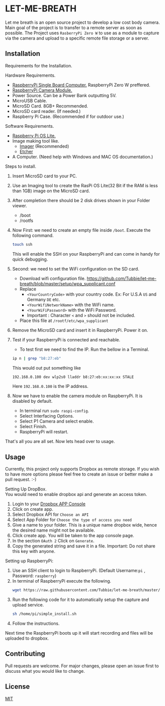 # LET-ME-BREATH

Let me breath is an open source project to develop a low cost body camera.  
Main goal of the project is to transfer to a remote server as soon as possible.
The Project uses `RasberryPi Zero W` to use as a module
to capture via the camera and upload to a specific remote file storage or a server.

## Installation

Requirements for the Installation.

Hardware Requirements.
* [RaspberryPi Single Board Computer.](https://www.raspberrypi.org/) RaspberryPi Zero W preffered.
* [RaspberryPi Camera Module.](https://www.raspberrypi.org/products/camera-module-v2/)
* Power Source. Can be a Power Bank outputting 5V.
* MicroUSB Cable.
* MicroSD Card. 8GB+ Recommended.
* MicroSD card reader. (If needed.)
* Raspberry Pi Case. (Recommended if for outdoor use.)

Software Requirements.
* [Raspberry Pi OS Lite.](https://www.raspberrypi.org/downloads/)
* Image making tool like.
    * [Imager](https://www.raspberrypi.org/downloads/) (Recommended)
    * [Etcher](https://www.balena.io/etcher/)
* A Computer. (Need help with Windows and MAC OS documentation.)


Steps to install.
1. Insert MicroSD card to your PC.
2. Use an Imaging tool to create the RasPi OS Lite(32 Bit if the RAM is less than 1GB) image on the MicroSD card.
3. After completion there should be 2 disk drives shown in your Folder viewer.
    * /boot
    * /rootfs
4. Now First: we need to create an empty file inside `/boot`. Execute the following command.
    ```bash
    touch ssh
   ```
   This will enable the SSH on your RaspberryPi and can come in handy for quick debugging.
5. Second: we need to set the WiFi configuration on the SD card.
    * Download wifi configuration file. https://github.com/Tubbie/let-me-breath/blob/master/setup/wpa_supplicant.conf
    * Replace
         * `<YourCountryCode>` with your country code.  Ex: For U.S.A `US` and Germany `DE` etc.
         * `<YourWifiNetworkName>` with the WiFi name.
         * `<YourWiFiPassword>` with the WiFi Password.
         * Important : Character `<` and `>` should not be included.
    * Place this file at `/rootf/etc/wpa_supplicant`

6. Remove the MicroSD card and insert it in RaspberryPi. Power it on.
7. Test if your RaspberryPi is connected and reachable.
    * To test first we need to find the IP. Run the bellow in a Terminal.
    ```bash
   ip n | grep "b8:27:eb"
    ```
   This would out put something like
   ```bash
   192.168.0.100 dev wlp2s0 lladdr b8:27:eb:xx:xx:xx STALE
   ```
   Here `192.168.0.100` is the IP address.
   
8. Now we have to enable the camera module on RaspberryPi. It is disabled by default.
    * In terminal run `sudo raspi-config`.
    * Select Interfacing Options.
    * Select P1 Camera and select enable.
    * Select Finish. 
    * RaspberryPi will restart.

That's all you are all set. Now lets head over to usage.

## Usage

Currently, this project only supports Dropbox as remote storage. If you wish to have more options please feel free to create an issue or better make a pull request. :-)

Setting Up DropBox.  
You would need to enable dropbox api and generate an access token.
1. Login to your [Dropbox APP Console](https://www.dropbox.com/developers/apps)
2. Click on create app.
3. Select Dropbox API for `Choose an API`
4. Select App Folder for `Choose the type of access you need`
5. Give a name to your folder. This is a unique name dropbox wide, hence the desired name might not be available.
6. Click create app. You will be taken to the app console page.
7. In the section `OAuth 2` Click on `Generate`.
8. Copy the generated string and save it in a file. Important: Do not share this key with anyone.
 
Setting up RaspberryPi:
1. Use an SSH client to login to RaspberryPi. (Default Username:`pi` , Password: `raspberry`)
2. In terminal of RaspberryPi execute the following.
    ```bash
   wget https://raw.githubusercontent.com/Tubbie/let-me-breath/master/setup/simple_install.sh -P /home/pi && chmod +x /home/pi/simple_install.sh
   ```
3. Run the following code for it to automatically setup the capture and upload service.
    ```bash
   sh /home/pi/simple_install.sh
    ```
4. Follow the instructions.

Next time the RaspberryPi boots up it will start recording and files will be uploaded to dropbox.

## Contributing
Pull requests are welcome. For major changes, please open an issue first to discuss what you would like to change.

## License
[MIT](https://choosealicense.com/licenses/gpl-3.0/)
